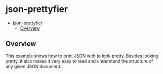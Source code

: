 # json-prettyfier #

- [json-prettyfier](#json-prettyfier)
  - [Overview](#overview)

## Overview ##

This example shows how to print JSON with to look pretty.
Besides looking pretty, it also makes it very easy to read and understand the structure of any given JSON document.